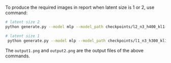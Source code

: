 To produce the required images in report when latent size is 1 or 2, use command:

```bash
# latent size 2
python generate.py --model mlp --model_path checkpoints/l2_n3_h400_kl1-3_p1.pth --latent_size 2 --hiddens 400 --lambda_kl 0.001 --p 1 --num_layers 3 --step 0.5
```


```bash
# latent size 1
 python generate.py --model mlp --model_path checkpoints/l1_n3_h300_kl1-3_p1.pth --latent_size 1 --hiddens 300 --lambda_kl 0.005 --p 1 --num_layers 3 --step 0.025
```


The `output1.png` and `output2.png` are the output files of the above commands.
